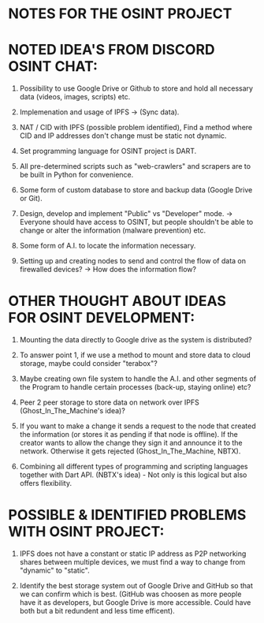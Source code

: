 # NOTES FOR THE OSINT PROJECT

# NOTED IDEA'S FROM DISCORD OSINT CHAT:
1. Possibility to use Google Drive or Github to store and hold all necessary data (videos, images, scripts) etc.
2. Implemenation and usage of IPFS -> (Sync data).
3. NAT / CID with IPFS (possible problem identified), Find a method where CID and IP addresses don't change must be static not dynamic.
4. Set programming language for OSINT project is DART.
5. All pre-determined scripts such as "web-crawlers" and scrapers are to be built in Python for convenience. 
6. Some form of custom database to store and backup data (Google Drive or Git).

7. Design, develop and implement "Public" vs "Developer" mode. -> Everyone should have access to OSINT, but people shouldn't be able to change  or alter the information (malware prevention) etc.

8. Some form of A.I. to locate the information necessary.
9. Setting up and creating nodes to send and control the flow of data on firewalled devices? -> How does the information flow?

# OTHER THOUGHT ABOUT IDEAS FOR OSINT DEVELOPMENT:
1. Mounting the data directly to Google drive as the system is distributed?
2. To answer point 1, if we use a method to mount and store data to cloud storage, maybe could consider "terabox"?

3. Maybe creating own file system to handle the A.I. and other segments of the Program to handle certain processes (back-up, staying online) etc?

4. Peer 2 peer storage to store data on network over IPFS (Ghost_In_The_Machine's idea)?

5. If you want to make a change it sends a request to the node that created the information (or stores it as pending if that node is offline).
    If the creator wants to allow the change they sign it and announce it to the network.
    Otherwise it gets rejected (Ghost_In_The_Machine, NBTX).

6. Combining all different types of programming and scripting languages together with Dart API. (NBTX's idea) - Not only is this logical but also offers flexibility.

# POSSIBLE & IDENTIFIED PROBLEMS WITH OSINT PROJECT:
1. IPFS does not have a constant or static IP address as P2P networking shares between multiple devices, we must find a way to change from "dynamic" to "static". 

2. Identify the best storage system out of Google Drive and GitHub so that we can confirm which is best. (GitHub was choosen as more people have it as developers, but Google Drive is more accessible. Could have both but a bit redundent and less time efficent).
